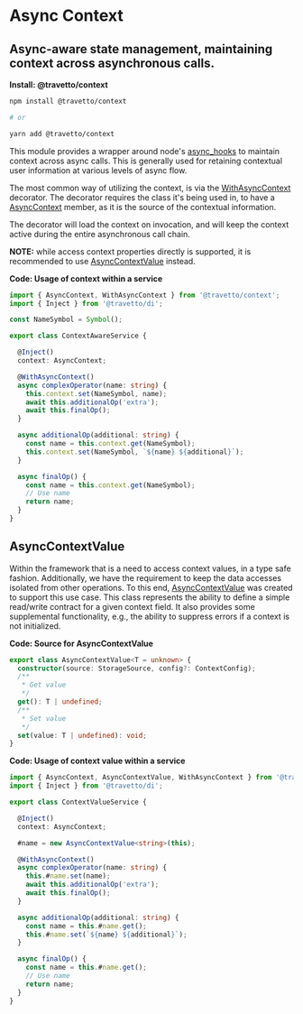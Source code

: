 <!-- This file was generated by @travetto/doc and should not be modified directly -->
<!-- Please modify https://github.com/travetto/travetto/tree/main/module/context/DOC.tsx and execute "npx trv doc" to rebuild -->
# Async Context

## Async-aware state management, maintaining context across asynchronous calls.

**Install: @travetto/context**
```bash
npm install @travetto/context

# or

yarn add @travetto/context
```

This module provides a wrapper around node's [async_hooks](https://nodejs.org/api/async_hooks.html) to maintain context across async calls. This is generally used for retaining contextual user information at various levels of async flow. 

The most common way of utilizing the context, is via the [WithAsyncContext](https://github.com/travetto/travetto/tree/main/module/context/src/decorator.ts#L8) decorator.  The decorator requires the class it's being used in, to have a [AsyncContext](https://github.com/travetto/travetto/tree/main/module/context/src/service.ts#L12) member, as it is the source of the contextual information. 

The decorator will load the context on invocation, and will keep the context active during the entire asynchronous call chain. 

**NOTE:** while access context properties directly is supported, it is recommended to use [AsyncContextValue](https://github.com/travetto/travetto/tree/main/module/context/src/value.ts#L16) instead.

**Code: Usage of context within a service**
```typescript
import { AsyncContext, WithAsyncContext } from '@travetto/context';
import { Inject } from '@travetto/di';

const NameSymbol = Symbol();

export class ContextAwareService {

  @Inject()
  context: AsyncContext;

  @WithAsyncContext()
  async complexOperator(name: string) {
    this.context.set(NameSymbol, name);
    await this.additionalOp('extra');
    await this.finalOp();
  }

  async additionalOp(additional: string) {
    const name = this.context.get(NameSymbol);
    this.context.set(NameSymbol, `${name} ${additional}`);
  }

  async finalOp() {
    const name = this.context.get(NameSymbol);
    // Use name
    return name;
  }
}
```

## AsyncContextValue
Within the framework that is a need to access context values, in a type safe fashion.  Additionally, we have the requirement to keep the data accesses isolated from other operations.  To this end, [AsyncContextValue](https://github.com/travetto/travetto/tree/main/module/context/src/value.ts#L16) was created to support this use case.  This class represents the ability to define a simple read/write contract for a given context field.  It also provides some supplemental functionality, e.g., the ability to suppress errors if a context is not initialized.

**Code: Source for AsyncContextValue**
```typescript
export class AsyncContextValue<T = unknown> {
  constructor(source: StorageSource, config?: ContextConfig);
  /**
   * Get value
   */
  get(): T | undefined;
  /**
   * Set value
   */
  set(value: T | undefined): void;
}
```

**Code: Usage of context value within a service**
```typescript
import { AsyncContext, AsyncContextValue, WithAsyncContext } from '@travetto/context';
import { Inject } from '@travetto/di';

export class ContextValueService {

  @Inject()
  context: AsyncContext;

  #name = new AsyncContextValue<string>(this);

  @WithAsyncContext()
  async complexOperator(name: string) {
    this.#name.set(name);
    await this.additionalOp('extra');
    await this.finalOp();
  }

  async additionalOp(additional: string) {
    const name = this.#name.get();
    this.#name.set(`${name} ${additional}`);
  }

  async finalOp() {
    const name = this.#name.get();
    // Use name
    return name;
  }
}
```
